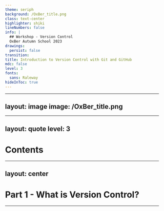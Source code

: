 ```yaml
---
theme: seriph
background: /OxBer_title.png
class: text-center
highlighter: shiki
lineNumbers: false
info: |
  ## Workshop - Version Control
  OxBer Autumn School 2023
drawings:
  persist: false
transition: 
title: Introduction to Version Control with Git and GitHub
mdc: false
level: 3
fonts:
  sans: Raleway
hideInToc: true
---
```


<!--
# Introduction to Version Control with Git and GitHub

### Bernd Taschler

OxBer Autumn School 2023

Oxford

2023-11-21
-->

---
layout: image
image: /OxBer_title.png
---


---
layout: quote
level: 3
---

# Contents

<Toc maxDepth="1"></Toc>

---
layout: center
---

# Part 1 - What is Version Control?

---